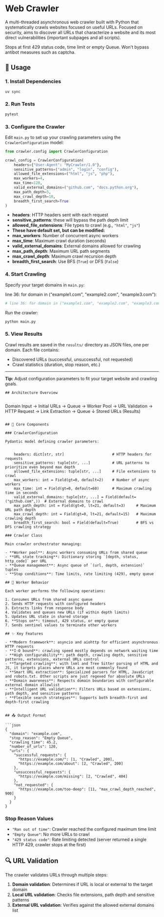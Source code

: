 # Web Crawler

A multi-threaded asynchronous web crawler built with Python that systematically crawls websites focused on useful URLs. Focused on security, aims to discover all URLs that characterize a website and its most direct vulnerabilities (important subpages and all scripts).

Stops at first 429 status code, time limit or empty Queue. Won't bypass antibot measures such as 
captcha.


## 🚀 Usage

### 1. Install Dependencies

```bash
uv sync
```

### 2. Run Tests

```bash
pytest
```

### 3. Configure the Crawler

Edit `main.py` to set up your crawling parameters using the `CrawlerConfiguration` model:

```python
from crawler.config import CrawlerConfiguration

crawl_config = CrawlerConfiguration(
    headers={"User-Agent": "MyCrawler/1.0"},
    sensitive_patterns=("admin", "login", "config"),
    allowed_file_extensions=("html", "js", "php"),
    max_workers=4,
    max_time=120,
    valid_external_domains=("github.com", "docs.python.org"),
    max_path_depth=5,
    max_crawl_depth=10,
    breadth_first_search=True
)
```

- **headers**: HTTP headers sent with each request
- **sensitive_patterns**: these will bypass the path depth limit
- **allowed_file_extensions**: File types to crawl (e.g., `"html"`, `"js"`)
- **These have default set, but can be modified:**
- **max_workers**: Number of concurrent async workers
- **max_time**: Maximum crawl duration (seconds)
- **valid_external_domains**: External domains allowed for crawling
- **max_path_depth**: Maximum URL path segments
- **max_crawl_depth**: Maximum crawl recursion depth
- **breadth_first_search**: Use BFS (`True`) or DFS (`False`)

### 4. Start Crawling

Specify your target domains in `main.py`:

line 36: for domain in ("example1.com", "example2.com", "example3.com"):

```python
# line 36: for domain in ("example1.com", "example2.com", "example3.com"):
```

Run the crawler:

```bash
python main.py
```

### 5. View Results

Crawl results are saved in the `results/` directory as JSON files, one per domain. Each file contains:

- Discovered URLs (successful, unsuccessful, not requested)
- Crawl statistics (duration, stop reason, etc.)

---

**Tip:** Adjust configuration parameters to fit your target website and crawling goals.
```
## Architecture Overview


```
Domain Input → Initial URLs → Queue → Worker Pool → URL Validation → HTTP Request → Link Extraction → Queue
                                 ↓
                            Stored URLs (Results)
```

## 🔧 Core Components

### CrawlerConfiguration

Pydantic model defining crawler parameters:


    headers: dict[str, str]                      # HTTP headers for requests
    sensitive_patterns: tuple[str, ...]          # URL patterns to prioritize even beyond max depth
    allowed_file_extensions: tuple[str, ...]     # File extensions to crawl
    max_workers: int = Field(gt=0, default=2)    # Number of async workers
    max_time: int = Field(gt=0, default=60)      # Maximum crawling time in seconds
    valid_external_domains: tuple[str, ...] = Field(default=("github.com",))  # External domains to crawl
    max_path_depth: int = Field(gt=0, lt=21, default=3)     # Maximum URL path depth
    max_crawl_depth: int = Field(gt=0, lt=21, default=15)   # Maximum crawling depth
    breadth_first_search: bool = Field(default=True)        # BFS vs DFS crawling strategy

### Crawler Class

Main crawler orchestrator managing:

- **Worker pool**: Async workers consuming URLs from shared queue
- **URL state tracking**: Dictionary storing `[depth, status, http_code]` per URL
- **Queue management**: Async queue of `(url, depth, extension)` tuples
- **Stop conditions**: Time limits, rate limiting (429), empty queue

## 👷 Worker Behavior

Each worker performs the following operations:

1. Consumes URLs from shared async queue
2. Sends HTTP requests with configured headers
3. Extracts links from response body
4. Validates and queues new URLs (if within depth limits)
5. Updates URL state in shared storage
6. **Stops on**: timeout, 429 status, or empty queue
7. Sends sentinel values to terminate other workers

## ✨ Key Features

- **Modern framework**: asyncio and aiohttp for efficient asynchronous HTTP requests
- **I-O bound**: crawling speed mostly depends on network waiting time
- **High configurability**: path depth, crawling depth, sensitive patterns, extensions, external URLs control
- **Targeted crawling**: with lxml and Tree Sitter parsing of HTML and JS, it targets places where URLs are most commonly found
- **Smart URL extraction**: Specialized parsers for HTML, JavaScript and robots.txt. Other scripts are just regexed for absolute URLs
- **Domain awareness**: Respects domain boundaries with configurable external domain allowlist
- **Intelligent URL validation**: Filters URLs based on extensions, path depth, and sensitive patterns
- **Flexible search strategies**: Supports both breadth-first and depth-first crawling


## 📤 Output Format

```json
{
  "domain": "example.com",
  "stop_reason": "Empty Queue",
  "crawling_time": 45.2,
  "number_of_urls": 120,
  "urls": {
    "successful_requests": {
      "https://example.com/": [1, "Crawled", 200],
      "https://example.com/about": [2, "Crawled", 200]
    },
    "unsuccessful_requests": {
      "https://example.com/missing": [2, "Crawled", 404]
    },
    "not_requested": {
      "https://example.com/too-deep": [11, "max_crawl_depth_reached", 900]
    }
  }
}
```

### Stop Reason Values
- `"Ran out of time"`: Crawler reached the configured maximum time limit
- `"Empty Queue"`: No more URLs to crawl
- `"429 status code"`: Rate limiting detected (server returned a single HTTP 429, crawler stops at the first)

## 🔍 URL Validation

The crawler validates URLs through multiple steps:

1. **Domain validation**: Determines if URL is local or external to the target domain
2. **Local URL validation**: Checks file extensions, path depth and sensitive patterns
3. **External URL validation**: Verifies against the allowed external domains list
